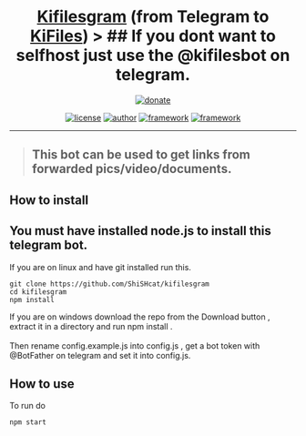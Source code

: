 <h1 align="center">
  <a href="https://github.com/discordgram/DiscordForTelegram">Kifilesgram</a> (from Telegram to <a href="http://kifiles.gq">KiFiles</a>)
> ## If you dont want to selfhost just use the @kifilesbot on telegram.
</h1>
<p align="center">
<a href="https://www.patreon.com/shishcat"><img alt="donate" src="https://c5.patreon.com/external/logo/become_a_patron_button@2x.png"/></a>
</p>
<p align="center">
<a href="https://img.shields.io/github/license/ShiSHcat/kifilesgram"><img alt="license" src="https://img.shields.io/github/license/ShiSHcat/kifilesgram"/></a>
<a href="https://shishcat.ga"><img alt="author" src="https://img.shields.io/badge/author-ShiSHcat8214-red"/></a>
<a href="https://telegraf.js.org"><img alt="framework" src="https://img.shields.io/badge/framework--telegram-Telegraf-yellow"/></a>
<a href="https://telegraf.js.org"><img alt="framework" src="https://img.shields.io/badge/framework--telegram-Telegraf-yellow"/></a>
</p>
<hr>


> ## This bot can be used to get links from forwarded pics/video/documents.
## How to install
## You must have installed node.js to install this telegram bot.
If you are on linux and have git installed run this.
```
git clone https://github.com/ShiSHcat/kifilesgram
cd kifilesgram
npm install
```
If you are on windows download the repo from the Download button , extract it in a directory and run npm install .
<br><br>
Then rename config.example.js into config.js , get a bot token with @BotFather on telegram and set it into config.js.

## How to use
To run do 
```
npm start
```

